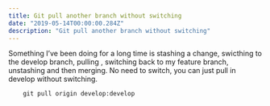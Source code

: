```yaml
---
title: Git pull another branch without switching
date: "2019-05-14T00:00:00.284Z"
description: "Git pull another branch without switching"
---
```

Something I’ve been doing for a long time is stashing a change, swicthing to the develop branch, pulling , switching back to my feature branch, unstashing and then merging. No need to switch, you can just pull in develop without switching.
```
    git pull origin develop:develop
```